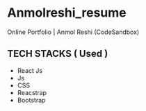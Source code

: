 # Anmolreshi_resume
 Online Portfolio | Anmol Reshi (CodeSandbox)
 <br/>
## TECH STACKS ( Used ) 
- React Js 
- Js 
- CSS 
- Reacstrap
- Bootstrap       
 

